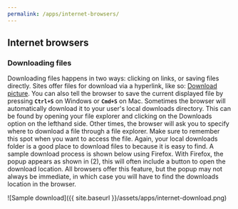 ```yaml
---
permalink: /apps/internet-browsers/
---
```


## Internet browsers
### Downloading files
Downloading files happens in two ways: clicking on links, or saving files directly. Sites offer files for download via a hyperlink, like so: <a download href="/assets/common/gh.png">Download picture</a>. You can also tell the browser to save the current displayed file by pressing **`Ctrl+S`** on Windows or **`Cmd+S`** on Mac. Sometimes the browser will automatically download it to your user's local downloads directory. This can be found by opening your file explorer and clicking on the Downloads option on the lefthand side. Other times, the browser will ask you to specify where to download a file through a file explorer. Make sure to remember this spot when you want to access the file. Again, your local downloads folder is a good place to download files to because it is easy to find. A sample download process is shown below using Firefox. With Firefox, the popup appears as shown in (2), this will often include a button to open the download location. All browsers offer this feature, but the popup may not always be immediate, in which case you will have to find the downloads location in the browser.

![Sample download]({{ site.baseurl }}/assets/apps/internet-download.png)
